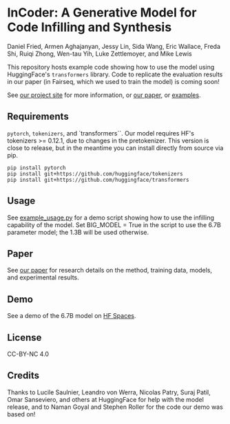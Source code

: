 # InCoder: A Generative Model for Code Infilling and Synthesis

Daniel Fried, Armen Aghajanyan, Jessy Lin, Sida Wang, Eric Wallace, Freda Shi, Ruiqi Zhong, Wen-tau Yih, Luke Zettlemoyer, and Mike Lewis

This repository hosts example code showing how to use the model using HuggingFace's `transformers` library. Code to replicate the evaluation results in our paper (in Fairseq, which we used to train the model) is coming soon!

See [our project site](https://sites.google.com/view/incoder-code-models) for more information, or [our paper](paper/InCoder-4-12-22.pdf), or [examples](https://sites.google.com/view/incoder-code-models/home/examples).


## Requirements

`pytorch`, `tokenizers`, and `transformers``.
Our model requires HF's tokenizers >= 0.12.1, due to changes in the pretokenizer. This version is close to release, but in the meantime you can install directly from source via pip.

```
pip install pytorch
pip install git+https://github.com/huggingface/tokenizers
pip install git+https://github.com/huggingface/transformers
```

## Usage

See [example_usage.py](example_usage.py) for a demo script showing how to use the infilling capability of the model. Set BIG_MODEL = True in the script to use the 6.7B parameter model; the 1.3B will be used otherwise.

## Paper

See [our paper](paper/InCoder-4-12-22.pdf) for research details on the method, training data, models, and experimental results.


## Demo

See a demo of the 6.7B model on [HF Spaces](https://huggingface.co/spaces/facebook/incoder-demo).

## License

CC-BY-NC 4.0

## Credits

Thanks to Lucile Saulnier, Leandro von Werra, Nicolas Patry, Suraj Patil, Omar
Sanseviero, and others at HuggingFace for help with the model release, and to
Naman Goyal and Stephen Roller for the code our demo was based on!
